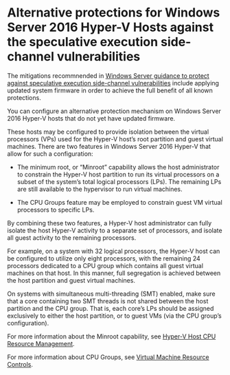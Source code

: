 # Alternative protections for Windows Server 2016 Hyper-V Hosts against the speculative execution side-channel vulnerabilities 

The mitigations recommnended in [Windows Server guidance to protect against speculative execution side-channel vulnerabilities](https://support.microsoft.com/help/4072698/windows-server-guidance-to-protect-against-the-speculative-execution) include applying updated system firmware in order to achieve the full benefit of all known protections.

You can configure an alternative protection mechanism on Windows Server 2016 Hyper-V hosts that do not yet have updated firmware. 

These hosts may be configured to provide isolation between the virtual processors (VPs) used for the Hyper-V host’s root partition and guest virtual machines. There are two features in Windows Server 2016 Hyper-V that allow for such a configuration: 

- The minimum root, or “Minroot” capability allows the host administrator to constrain the Hyper-V host partition to run its virtual processors on a subset of the system’s total logical processors (LPs). The remaining LPs are still available to the hypervisor to run virtual machines. 

- The CPU Groups feature may be employed to constrain guest VM virtual processors to specific LPs. 

By combining these two features, a Hyper-V host administrator can fully isolate the host Hyper-V activity to a separate set of processors, and isolate all guest activity to the remaining processors. 

For example, on a system with 32 logical processors, the Hyper-V host can be configured to utilize only eight processors, with the remaining 24 processors dedicated to a CPU group which contains all guest virtual machines on that host. 
In this manner, full segregation is achieved between the host partition and guest virtual machines. 

On systems with simultaneous multi-threading (SMT) enabled, make sure that a core containing two SMT threads is not shared between the host partition and the CPU group. 
That is, each core’s LPs should be assigned exclusively to either the host partition, or to guest VMs (via the CPU group’s configuration). 

For more information about the Minroot capability, see [Hyper-V Host CPU Resource Management](https://docs.microsoft.com/windows-server/virtualization/hyper-v/manage/manage-hyper-v-minroot-2016).  

For more information about CPU Groups, see [Virtual Machine Resource Controls](https://docs.microsoft.com/windows-server/virtualization/hyper-v/manage/manage-hyper-v-cpugroups). 


